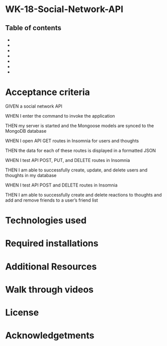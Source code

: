 # WK-18-Social-Network-API



## Table of contents

*
*
*
*
*
*
*


# Acceptance criteria
GIVEN a social network API

WHEN I enter the command to invoke the application

THEN my server is started and the Mongoose models are synced to the MongoDB database

WHEN I open API GET routes in Insomnia for users and thoughts

THEN the data for each of these routes is displayed in a formatted JSON

WHEN I test API POST, PUT, and DELETE routes in Insomnia

THEN I am able to successfully create, update, and delete users and thoughts in my database

WHEN I test API POST and DELETE routes in Insomnia

THEN I am able to successfully create and delete reactions to thoughts and add and remove 
friends to a user’s friend list


# Technologies used



# Required installations




# Additional Resources




# Walk through videos




# License



# Acknowledgetments



